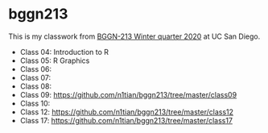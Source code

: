 # bggn213

This is my classwork from [BGGN-213 Winter quarter 2020](https://bioboot.github.io/bggn213_W20/) at UC San Diego.
- Class 04: Introduction to R
- Class 05: R Graphics
- Class 06: 
- Class 07: 
- Class 08:
- Class 09: https://github.com/n1tian/bggn213/tree/master/class09
- Class 10: 
- Class 12: https://github.com/n1tian/bggn213/tree/master/class12
- Class 17: https://github.com/n1tian/bggn213/tree/master/class17
